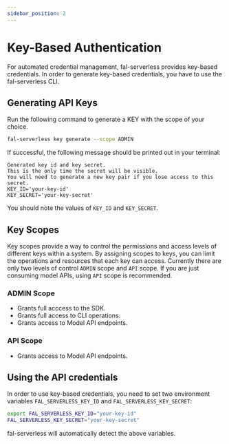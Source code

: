 ```yaml
---
sidebar_position: 2
---
```


# Key-Based Authentication

For automated credential management, fal-serverless provides key-based credentials. In order to generate key-based credentials, you have to use the fal-serverless CLI.

## Generating API Keys

Run the following command to generate a KEY with the scope of your choice.

```bash
fal-serverless key generate --scope ADMIN
```

If successful, the following message should be printed out in your terminal:

```
Generated key id and key secret.
This is the only time the secret will be visible.
You will need to generate a new key pair if you lose access to this secret.
KEY_ID='your-key-id'
KEY_SECRET='your-key-secret'
```

You should note the values of `KEY_ID` and `KEY_SECRET`.

## Key Scopes

Key scopes provide a way to control the permissions and access levels of different keys within a system. By assigning scopes to keys, you can limit the operations and resources that each key can access. Currently there are only two levels of control `ADMIN` scope and `API` scope. If you are just consuming model APIs, using `API` scope is recommended.

### ADMIN Scope

- Grants full acccess to the SDK.
- Grants full access to CLI operations.
- Grants access to Model API endpoints.

### API Scope

- Grants access to Model API endpoints.

## Using the API credentials

In order to use key-based credentials, you need to set two environment variables `FAL_SERVERLESS_KEY_ID` and `FAL_SERVERLESS_KEY_SECRET`:

```bash
export FAL_SERVERLESS_KEY_ID="your-key-id"
FAL_SERVERLESS_KEY_SECRET="your-key-secret"
```

fal-serverless will automatically detect the above variables.
